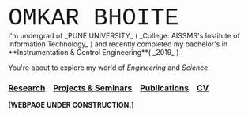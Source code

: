 <body style="background-color:powderorange;" style="font-familt:roman;">
<font size="50" style="font-family:courier;">OMKAR BHOITE </font> <br/> I'm undergrad of _PUNE UNIVERSITY_ ( _College: AISSMS's Institute of Information Technology_ ) and recently completed my bachelor's in **Instrumentation & Control Engineering**( _2019_ ) 

You're about to explore my world of _Engineering_ and _Science_.

###  [Research](r.md) &ensp; [Projects & Seminars](pro.md) &ensp; [Publications](p.md) &ensp;  [CV](https://github.com/omkarbhoite25/Omkar/raw/master/Omkar_CV.pdf) 













**[WEBPAGE UNDER CONSTRUCTION.]**
</body>

